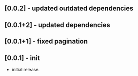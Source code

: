## [0.0.2] - updated outdated dependencies
## [0.0.1+2] - updated dependencies
## [0.0.1+1] - fixed pagination
## [0.0.1] - init

* initial release.

